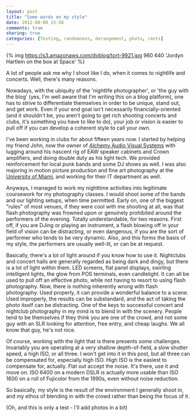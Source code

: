 ```yaml
---
layout: post
title: "Some words on my style"
date: 2012-08-08 15:58
comments: true
sharing: true
categories: [Testing, randomness, derangement, photo, rants]
---
```

{% img https://s3.amazonaws.com/dvblog/tort-9921.jpg 960 640 'Jordyn Hartlein on the box at Space' %}

<p>A lot of people ask me why I shoot like I do, when it comes to nightlife and concerts. Well, there's many reasons.</p>

Nowadays, with the ubiquity of the 'nightlife photographer', or 'the guy with the blog' (yes, I'm well aware that I'm writing this on a blog platform), one has to strive to differentiate themselves in order to be unique, stand out, and get work. Even if your end goal isn't necessarily financially-oriented (and it shouldn't be, you aren't going to get rich shooting concerts and clubs, it's something you have to like to do), your job or vision is easier to pull off if you can develop a coherent style to call your own.

I've been working in clubs for about fifteen years now. I started by helping my friend John, now the owner of <a href="http://alchemyavcs.com/">Alchemy Audio Visual Systems</a> with lugging around his nascent rig of EAW speaker cabinets and Crown amplifiers, and doing double duty as his light tech. We provided reinforcement for local punk bands and some DJ shows as well. I was also majoring in motion picture production and fine art photography at the <a href="http://miami.edu/">University of Miami</a>, and working for their IT department as well. 

Anyways, I managed to work my nighttime activities into legitimate coursework for my photography classes. I would shoot some of the bands and our lighting setups, when time permitted. Early on, one of the biggest "rules" of most venues, if they were cool with me shooting at all, was that flash photography was frowned upon or genuinely prohibited around the performers of the evening. Totally understandable, for two reasons. First off, if you are DJing or playing an instrument, a flash blowing off in your field of vision can be distracting, or even dangerous, if you are the sort of performer who tends to be very dynamic. Also, and this forms the basis of my style, the performers are usually well-lit, or can be at request. 

Basically, there's a lot of light around if you know how to use it. Nightclubs and concert halls are generally regarded as being dark and dingy, but there is a lot of light within them. LED screens, flat panel displays, swirling intelligent lights, the glow from POS terminals, even candlelight. It can all be used to pull off an effective photo, while not having to resort to using flash photography. Now, there is nothing inherently wrong with flash photography. Used properly, it can provide a wonderful balance to a scene. Used improperly, the results can be substandard, and the act of taking the photo itself can be distracting. One of the keys to successful concert and nightclub photography in my mind is to blend in with the scenery. People tend to be themselves if they think you are one of the crowd, and not some guy with an SLR looking for attention, free entry, and cheap laughs. We all know that guy, he's not nice. 

Of course, working with the light that is there presents some challenges. Invariably you are operating at a very shallow depth-of-field, a slow shutter speed, a high ISO, or all three. I won't get into it in this post, but all three can be compensated for, especially high ISO. High ISO is the easiest to compensate for, actually. Flat out accept the noise. It's there, use it and move on. ISO 6400 on a modern DSLR is actually more usable than ISO 1600 on a roll of Fujicolor from the 1990s, even without noise reduction.

So basically, my style is the result of the environment I generally shoot in, and my ethos of blending in with the crowd rather than being the focus of it. 

(Oh, and this is only a test - I'll add photos in a bit)
